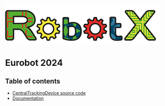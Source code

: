 <p align="center">
  <img src="https://raw.githubusercontent.com/robotx-school/eurobot-2024/master/logo.png" />
</p>

# Eurobot 2024
## Table of contents
* [CentralTrackingDevice source code](/CentralTrackingDevice)
* [Documentation](/Docs)
